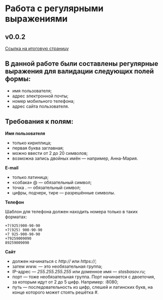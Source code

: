 # Работа с регулярными выражениями
## v0.0.2

[Ссылка на итоговую страницу](https://lenkaptichka.github.io/Regular_expressions/)

## В данной работе были составлены регулярные выражения для валидации следующих полей формы:
- имя пользователя;
- адрес электронной почты;
- номер мобильного телефона;
- адрес сайта пользователя.

## Требования к полям:
**Имя пользователя**
* только кириллица;
* первая буква заглавная;
* можно ввести от 2 до 20 символов;
* возможна запись двойных имён — например, Анна-Мария.

**E-mail**
* только латиница;
* «собака» @ — обязательный символ;
* точка . — обязательный символ;
* цифры, подчерк, тире — разрешённые символы.

**Телефон**

Шаблон для телефона должен находить номера только в таких форматах:
```
+7(925)900-90-90
+7(925) 900-90-90
+7 925-900-90-90
+79259009090
89259009090
```

**Сайт**
* должен начинаться с *http://* или *https://*;
* затем *www.* — это необязательная группа;
* IP-адрес — *255.255.255.255* или доменное имя — *stasbasov.ru*;
* порт — тоже необязательная группа. Порт начинается с двоеточия, за которым идут от 2 до 5 цифр. Например: :8080;
* путь — последовательность из цифр, слешей и латинских букв, на конце которого может стоять решётка #.
